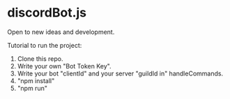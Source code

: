 # discordBot.js

Open to new ideas and development.

Tutorial to run the project:
1. Clone this repo.
2. Write your own "Bot Token Key".
3. Write your bot "clientId" and your server "guildId in" handleCommands.
4. "npm install"
5. "npm run"


